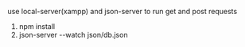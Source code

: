 use local-server(xampp) and json-server to run get and post requests
1. npm install
2. json-server --watch json/db.json
